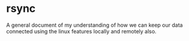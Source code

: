 # rsync
A general document of my understanding of how we can keep our data connected using the linux features locally and remotely also. 
